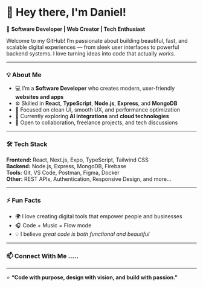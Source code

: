# 👋 Hey there, I'm Daniel!

🚀 **Software Developer | Web Creator | Tech Enthusiast**

Welcome to my GitHub! I’m passionate about building beautiful, fast, and scalable digital experiences — from sleek user interfaces to powerful backend systems. I love turning ideas into code that actually *works.*

---

### 💡 About Me
- 💻 I’m a **Software Developer** who creates modern, user-friendly **websites and apps**
- ⚙️ Skilled in **React**, **TypeScript**, **Node.js**, **Express**, and **MongoDB**
- 🎨 Focused on clean UI, smooth UX, and performance optimization  
- 🧠 Currently exploring **AI integrations** and **cloud technologies**
- 💬 Open to collaboration, freelance projects, and tech discussions  

---

### 🛠️ Tech Stack
**Frontend:** React, Next.js, Expo, TypeScript, Tailwind CSS  
**Backend:** Node.js, Express, MongoDB, Firebase  
**Tools:** Git, VS Code, Postman, Figma, Docker  
**Other:** REST APIs, Authentication, Responsive Design, and more...

---

### ⚡ Fun Facts
- 🌍 I love creating digital tools that empower people and businesses  
- 🎧 Code + Music = Flow mode  
- 💡 I believe *great code is both functional and beautiful*  

---

### 📫 Connect With Me ..... 

---

⭐ **“Code with purpose, design with vision, and build with passion.”**



<!---
Daniels-Ai/Daniels-Ai is a ✨ special ✨ repository because its `README.md` (this file) appears on your GitHub profile.
You can click the Preview link to take a look at your changes.
--->
